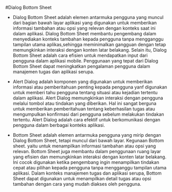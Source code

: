 #Dialog Bottom Sheet

- Dialog Bottom Sheet adalah elemen antarmuka pengguna yang muncul dari bagian bawah layar aplikasi yang digunakan untuk memberikan informasi tambahan atau opsi yang relevan dengan konteks saat ini dalam aplikasi. Dialog Bottom Sheet membantu pengembang dalam menyediakan konteks tambahan kepada pengguna tanpa mengganggu tampilan utama aplikas,sehingga meminimalkan gangguan dengan tetap memungkinkan interaksi dengan konten latar belakang. Selain itu, Dialog Bottom Sheet adalah cara efisien untuk mendapatkan input dari pengguna dalam aplikasi mobile. Penggunaan yang tepat dari Dialog Bottom Sheet dapat meningkatkan pengalaman pengguna dalam manajemen tugas dan aplikasi serupa.

- Alert Dialog adalah komponen yang digunakan untuk memberikan informasi atau pemberitahuan penting kepada pengguna yanf digunakan untuk memberi tahu pengguna tentang situasi atau kejadian tertentu dalam aplikasi. Alert Dialog memungkinkan interaksi dengan pengguna melalui tombol atau tindakan yang diberikan. Hal ini sangat berguna untuk memberikan pemberitahuan tentang keberhasilan tugas atau mengumpulkan konfirmasi dari pengguna sebelum melakukan tindakan tertentu. Alert Dialog adalah cara efektif untuk berkomunikasi dengan pengguna dalam berbagai konteks aplikasi.

- Bottom Sheet adalah elemen antarmuka pengguna yang mirip dengan Dialog Bottom Sheet, tetapi muncul dari bawah layar. Kegunaan Bottom sheet. yaitu untuk menampilkan informasi tambahan atau opsi yang relevan. Bottom Sheet juga membantu dalam penggunaan ruang layar yang efisien dan memungkinkan interaksi dengan konten latar belakang. Ini cocok digunakan ketika pengembang ingin menampilkan tindakan cepat atau pilihan kepada pengguna tanpa mengganggu tampilan utama aplikasi. Dalam konteks manajemen tugas dan aplikasi serupa, Bottom Sheet dapat digunakan untuk menampilkan detail tugas atau opsi tambahan dengan cara yang mudah diakses oleh pengguna.
